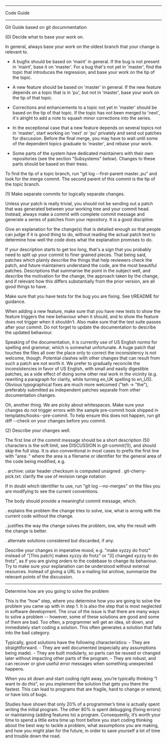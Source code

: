 --------------------------------------------------------------------------------

Code Guide 

--------------------------------------------------------------------------------

Git Guide based on git docummentation

(0) Decide what to base your work on.

In general, always base your work on the oldest branch that your
change is relevant to.

 - A bugfix should be based on 'maint' in general. If the bug is not
   present in 'maint', base it on 'master'. For a bug that's not yet
   in 'master', find the topic that introduces the regression, and
   base your work on the tip of the topic.

 - A new feature should be based on 'master' in general. If the new
   feature depends on a topic that is in 'pu', but not in 'master',
   base your work on the tip of that topic.

 - Corrections and enhancements to a topic not yet in 'master' should
   be based on the tip of that topic. If the topic has not been merged
   to 'next', it's alright to add a note to squash minor corrections
   into the series.

 - In the exceptional case that a new feature depends on several topics
   not in 'master', start working on 'next' or 'pu' privately and send
   out patches for discussion. Before the final merge, you may have to
   wait until some of the dependent topics graduate to 'master', and
   rebase your work.

 - Some parts of the system have dedicated maintainers with their own
   repositories (see the section "Subsystems" below).  Changes to
   these parts should be based on their trees.

To find the tip of a topic branch, run "git log --first-parent
master..pu" and look for the merge commit. The second parent of this
commit is the tip of the topic branch.

(1) Make separate commits for logically separate changes.

Unless your patch is really trivial, you should not be sending
out a patch that was generated between your working tree and
your commit head.  Instead, always make a commit with complete
commit message and generate a series of patches from your
repository.  It is a good discipline.

Give an explanation for the change(s) that is detailed enough so
that people can judge if it is good thing to do, without reading
the actual patch text to determine how well the code does what
the explanation promises to do.

If your description starts to get too long, that's a sign that you
probably need to split up your commit to finer grained pieces.
That being said, patches which plainly describe the things that
help reviewers check the patch, and future maintainers understand
the code, are the most beautiful patches.  Descriptions that summarise
the point in the subject well, and describe the motivation for the
change, the approach taken by the change, and if relevant how this
differs substantially from the prior version, are all good things
to have.

Make sure that you have tests for the bug you are fixing.  See
t/README for guidance.

When adding a new feature, make sure that you have new tests to show
the feature triggers the new behaviour when it should, and to show the
feature does not trigger when it shouldn't.  Also make sure that the
test suite passes after your commit.  Do not forget to update the
documentation to describe the updated behaviour.

Speaking of the documentation, it is currently use of US English norms for spelling and grammar, which is somewhat
unfortunate.  A huge patch that touches the files all over the place
only to correct the inconsistency is not welcome, though.  Potential
clashes with other changes that can result from such a patch are not
worth it.  We prefer to gradually reconcile the inconsistencies in
favor of US English, with small and easily digestible patches, as a
side effect of doing some other real work in the vicinity (e.g.
rewriting a paragraph for clarity, while turning en_UK spelling to
en_US).  Obvious typographical fixes are much more welcomed ("teh ->
"the"), preferably submitted as independent patches separate from
other documentation changes.

Oh, another thing.  We are picky about whitespaces.  Make sure your
changes do not trigger errors with the sample pre-commit hook shipped
in templates/hooks--pre-commit.  To help ensure this does not happen,
run git diff --check on your changes before you commit.


(2) Describe your changes well.

The first line of the commit message should be a short description (50
characters is the soft limit, see DISCUSSION in git-commit(1)), and
should skip the full stop.  It is also conventional in most cases to
prefix the first line with "area: " where the area is a filename or
identifier for the general area of the code being modified, e.g.

  . archive: ustar header checksum is computed unsigned
  . git-cherry-pick.txt: clarify the use of revision range notation

If in doubt which identifier to use, run "git log --no-merges" on the
files you are modifying to see the current conventions.

The body should provide a meaningful commit message, which:

  . explains the problem the change tries to solve, iow, what is wrong
    with the current code without the change.

  . justifies the way the change solves the problem, iow, why the
    result with the change is better.

  . alternate solutions considered but discarded, if any.

Describe your changes in imperative mood, e.g. "make xyzzy do frotz"
instead of "[This patch] makes xyzzy do frotz" or "[I] changed xyzzy
to do frotz", as if you are giving orders to the codebase to change
its behaviour.  Try to make sure your explanation can be understood
without external resources. Instead of giving a URL to a mailing list
archive, summarize the relevant points of the discussion.

--------------------------------------------------------------------------------

Determine how are you going to solve the problem

This is the “how” step, where you determine how you are going to solve the
problem you came up with in step 1. It is also the step that is most neglected
in software development. The crux of the issue is that there are many ways to
solve a problem -- however, some of these solutions are good and some of them
are bad. Too often, a programmer will get an idea, sit down, and immediately
start coding a solution. This often generates a solution that falls into the bad
category.

Typically, good solutions have the following characteristics:
    - They are straightforward.
    - They are well documented (especially any assumptions being made).
    - They are built modularly, so parts can be reused or changed later without
      impacting other parts of the program.
    - They are robust, and can recover or give useful error messages when
      something unexpected happens.

When you sit down and start coding right away, you’re typically thinking “I want
to do _this_”, so you implement the solution that gets you there the fastest.
This can lead to programs that are fragile, hard to change or extend, or have
lots of bugs.

Studies have shown that only 20% of a programmer’s time is actually spent
writing the initial program. The other 80% is spent debugging (fixing errors) or
maintaining (adding features to) a program. Consequently, it’s worth your time
to spend a little extra time up front before you start coding thinking about the
best way to tackle a problem, what assumptions you are making, and how you might
plan for the future, in order to save yourself a lot of time and trouble down
the road.

